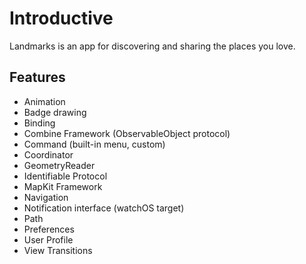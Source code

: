 # Introductive
Landmarks is an app for discovering and sharing the places you love.

## Features
- Animation
- Badge drawing
- Binding
- Combine Framework (ObservableObject protocol)
- Command (built-in menu, custom)
- Coordinator
- GeometryReader
- Identifiable Protocol
- MapKit Framework
- Navigation
- Notification interface (watchOS target)
- Path
- Preferences
- User Profile
- View Transitions
